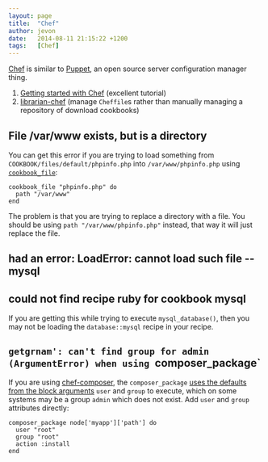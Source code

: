 ```yaml
---
layout: page
title:  "Chef"
author: jevon
date:   2014-08-11 21:15:22 +1200
tags:   [Chef]
---
```


[Chef](Chef.md) is similar to [Puppet](puppet.md), an open source server configuration manager thing.

1. <a href="http://gettingstartedwithchef.com/first-steps-with-chef.html">Getting started with Chef</a> (excellent tutorial)
1. <a href="https://github.com/applicationsonline/librarian-chef" class="github">librarian-chef</a> (manage `Cheffile`s rather than manually managing a repository of download cookbooks)

## File /var/www exists, but is a directory

You can get this error if you are trying to load something from `COOKBOOK/files/default/phpinfo.php` into `/var/www/phpinfo.php` using <a href="http://docs.getchef.com/resource_cookbook_file.html">`cookbook_file`</a>:

```
cookbook_file "phpinfo.php" do
  path "/var/www"
end
```

The problem is that you are trying to replace a directory with a file. You should be using `path "/var/www/phpinfo.php"` instead, that way it will just replace the file.

## had an error: LoadError: cannot load such file -- mysql
## could not find recipe ruby for cookbook mysql

If you are getting this while trying to execute `mysql_database()`, then you may not be loading the `database::mysql` recipe in your recipe.

## `getgrnam': can't find group for admin (ArgumentError) when using `composer_package`

If you are using <a href="https://github.com/Morphodo/chef-composer/">chef-composer</a>, the `composer_package` <a href="https://github.com/Morphodo/chef-composer/blob/master/providers/package.rb">uses the defaults from the block arguments</a> `user` and `group` to execute, which on some systems may be a group `admin` which does not exist. Add `user` and `group` attributes directly:

```
composer_package node['myapp']['path'] do
  user "root"
  group "root"
  action :install
end
```
